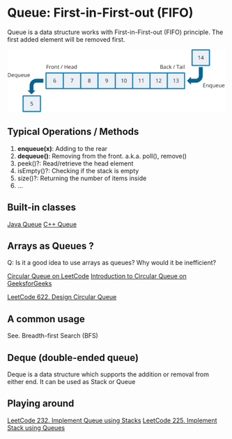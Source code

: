 # Queue: First-in-First-out (FIFO)

Queue is a data structure works with First-in-First-out (FIFO) principle.
The first added element will be removed first.

<img src="./../img/queue.png" width="500">

## Typical Operations / Methods

1. **enqueue(x)**: Adding to the rear
2. **dequeue()**: Removing from the front. a.k.a. poll(), remove()
3. peek()?: Read/retrieve the head element
4. isEmpty()?: Checking if the stack is empty
5. size()?: Returning the number of items inside
6. ...

## Built-in classes

[Java Queue](https://docs.oracle.com/javase/8/docs/api/java/util/Queue.html)
[C++ Queue](https://www.programiz.com/cpp-programming/queue)

## Arrays as Queues ?

Q: Is it a good idea to use arrays as queues? Why would it be inefficient?

[Circular Queue on LeetCode](https://leetcode.com/explore/learn/card/queue-stack/228/first-in-first-out-data-structure/1396/)
[Introduction to Circular Queue on GeeksforGeeks](https://www.geeksforgeeks.org/introduction-to-circular-queue/)

[LeetCode 622. Design Circular Queue](https://leetcode.com/problems/design-circular-queue/description/)

## A common usage

See. Breadth-first Search (BFS)

## Deque (double-ended queue)

Deque is a data structure which supports the addition or removal from either end.
It can be used as Stack or Queue

## Playing around

[LeetCode 232. Implement Queue using Stacks](https://leetcode.com/problems/implement-queue-using-stacks/)
[LeetCode 225. Implement Stack using Queues](https://leetcode.com/problems/implement-stack-using-queues/)
